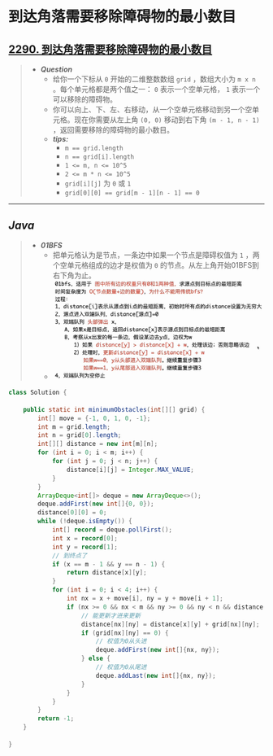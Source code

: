 # 到达角落需要移除障碍物的最小数目

## [2290. 到达角落需要移除障碍物的最小数目](https://leetcode.cn/problems/minimum-obstacle-removal-to-reach-corner/)

> - ***Question***
>   - 给你一个下标从 `0` 开始的二维整数数组 `grid` ，数组大小为 `m x n` 。每个单元格都是两个值之一： `0` 表示一个空单元格， `1` 表示一个可以移除的障碍物。
>   - 你可以向上、下、左、右移动，从一个空单元格移动到另一个空单元格。现在你需要从左上角 `(0, 0)` 移动到右下角 `(m - 1, n - 1)` ，返回需要移除的障碍物的最小数目。
>   - ***tips:***
>     - `m == grid.length`
>     - `n == grid[i].length`
>     - `1 <= m, n <= 10^5`
>     - `2 <= m * n <= 10^5`
>     - `grid[i][j]` 为 `0` 或 `1`
>     - `grid[0][0] == grid[m - 1][n - 1] == 0`

---

## *Java*

> - ***01BFS***
>   - 把单元格认为是节点，一条边中如果一个节点是障碍权值为 `1` ，两个空单元格组成的边才是权值为 `0` 的节点。从左上角开始01BFS到右下角为止。
>   - ![images](images/01BFS.png)

```java
class Solution {

    public static int minimumObstacles(int[][] grid) {
        int[] move = {-1, 0, 1, 0, -1};
        int m = grid.length;
        int n = grid[0].length;
        int[][] distance = new int[m][n];
        for (int i = 0; i < m; i++) {
            for (int j = 0; j < n; j++) {
                distance[i][j] = Integer.MAX_VALUE;
            }
        }
        ArrayDeque<int[]> deque = new ArrayDeque<>();
        deque.addFirst(new int[]{0, 0});
        distance[0][0] = 0;
        while (!deque.isEmpty()) {
            int[] record = deque.pollFirst();
            int x = record[0];
            int y = record[1];
            // 到终点了
            if (x == m - 1 && y == n - 1) {
                return distance[x][y];
            }
            for (int i = 0; i < 4; i++) {
                int nx = x + move[i], ny = y + move[i + 1];
                if (nx >= 0 && nx < m && ny >= 0 && ny < n && distance[x][y] + grid[nx][ny] < distance[nx][ny]) {
                    // 能更新才进来更新
                    distance[nx][ny] = distance[x][y] + grid[nx][ny];
                    if (grid[nx][ny] == 0) {
                        // 权值为0从头进
                        deque.addFirst(new int[]{nx, ny});
                    } else {
                        // 权值为0从尾进
                        deque.addLast(new int[]{nx, ny});
                    }
                }
            }
        }
        return -1;
    }

}
```

